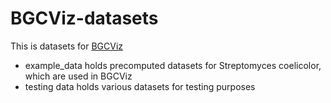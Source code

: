 # BGCViz-datasets
 This is datasets for [BGCViz]()
 - example_data holds precomputed datasets for Streptomyces coelicolor, which are used in BGCViz
 - testing data holds various datasets for testing purposes
